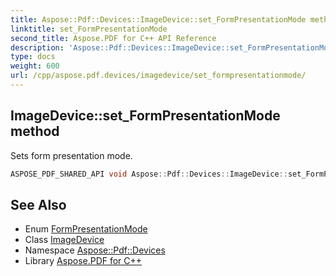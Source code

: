 ```yaml
---
title: Aspose::Pdf::Devices::ImageDevice::set_FormPresentationMode method
linktitle: set_FormPresentationMode
second_title: Aspose.PDF for C++ API Reference
description: 'Aspose::Pdf::Devices::ImageDevice::set_FormPresentationMode method. Sets form presentation mode in C++.'
type: docs
weight: 600
url: /cpp/aspose.pdf.devices/imagedevice/set_formpresentationmode/
---
```

## ImageDevice::set_FormPresentationMode method


Sets form presentation mode.

```cpp
ASPOSE_PDF_SHARED_API void Aspose::Pdf::Devices::ImageDevice::set_FormPresentationMode(Aspose::Pdf::Devices::FormPresentationMode value)
```

## See Also

* Enum [FormPresentationMode](../../formpresentationmode/)
* Class [ImageDevice](../)
* Namespace [Aspose::Pdf::Devices](../../)
* Library [Aspose.PDF for C++](../../../)
